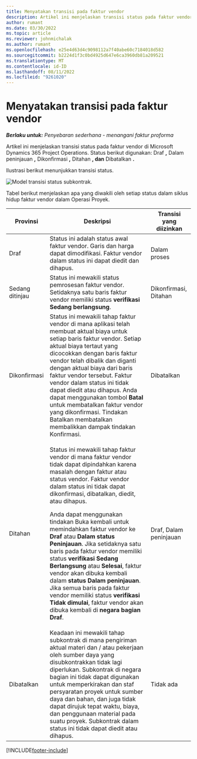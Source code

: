 ```yaml
---
title: Menyatakan transisi pada faktur vendor
description: Artikel ini menjelaskan transisi status pada faktur vendor di Microsoft Dynamics 365 Project Operations.
author: rumant
ms.date: 03/30/2022
ms.topic: article
ms.reviewer: johnmichalak
ms.author: rumant
ms.openlocfilehash: e25e4d63d4c9098112a7f40abe60c7184018d582
ms.sourcegitcommit: b2224d1f3c0bd4925d647e6ca3960db81a209521
ms.translationtype: MT
ms.contentlocale: id-ID
ms.lasthandoff: 08/11/2022
ms.locfileid: "9261020"
---
```

# <a name="state-transitions-on-a-vendor-invoice"></a>Menyatakan transisi pada faktur vendor

_**Berlaku untuk:** Penyebaran sederhana - menangani faktur proforma_

Artikel ini menjelaskan transisi status pada faktur vendor di Microsoft Dynamics 365 Project Operations. Status berikut digunakan: Draf **,** Dalam peninjauan **,** Dikonfirmasi **,** Ditahan **, dan** Dibatalkan **.**

Ilustrasi berikut menunjukkan transisi status.

![Model transisi status subkontrak.](../media/VI_State_Model.jpg)

Tabel berikut menjelaskan apa yang diwakili oleh setiap status dalam siklus hidup faktur vendor dalam Operasi Proyek.

| Provinsi | Deskripsi | Transisi yang diizinkan |
| --- | --- | --- |
| Draf | Status ini adalah status awal faktur vendor. Garis dan harga dapat dimodifikasi. Faktur vendor dalam status ini dapat diedit dan dihapus. | Dalam proses |
| Sedang ditinjau | Status ini mewakili status pemrosesan faktur vendor. Setidaknya satu baris faktur vendor memiliki status **verifikasi Sedang berlangsung**. | Dikonfirmasi, Ditahan |
| Dikonfirmasi | Status ini mewakili tahap faktur vendor di mana aplikasi telah membuat aktual biaya untuk setiap baris faktur vendor. Setiap aktual biaya tertaut yang dicocokkan dengan baris faktur vendor telah dibalik dan diganti dengan aktual biaya dari baris faktur vendor tersebut. Faktur vendor dalam status ini tidak dapat diedit atau dihapus. Anda dapat menggunakan tombol **Batal** untuk membatalkan faktur vendor yang dikonfirmasi. Tindakan Batalkan membatalkan membalikkan dampak tindakan Konfirmasi. | Dibatalkan |
| Ditahan | <p>Status ini mewakili tahap faktur vendor di mana faktur vendor tidak dapat dipindahkan karena masalah dengan faktur atau status vendor. Faktur vendor dalam status ini tidak dapat dikonfirmasi, dibatalkan, diedit, atau dihapus.</p><p>Anda dapat menggunakan tindakan Buka kembali untuk memindahkan faktur vendor ke **Draf** atau **Dalam status Peninjauan**. Jika setidaknya satu baris pada faktur vendor memiliki status **verifikasi Sedang Berlangsung** atau **Selesai**, faktur vendor akan dibuka kembali dalam **status Dalam peninjauan**. Jika semua baris pada faktur vendor memiliki status **verifikasi Tidak dimulai**, faktur vendor akan dibuka kembali di **negara bagian Draf**.</p> | Draf, Dalam peninjauan |
| Dibatalkan | Keadaan ini mewakili tahap subkontrak di mana pengiriman aktual materi dan / atau pekerjaan oleh sumber daya yang disubkontrakkan tidak lagi diperlukan. Subkontrak di negara bagian ini tidak dapat digunakan untuk memperkirakan dan staf persyaratan proyek untuk sumber daya dan bahan, dan juga tidak dapat dirujuk tepat waktu, biaya, dan penggunaan material pada suatu proyek. Subkontrak dalam status ini tidak dapat diedit atau dihapus. | Tidak ada |

[!INCLUDE[footer-include](../../includes/footer-banner.md)]
